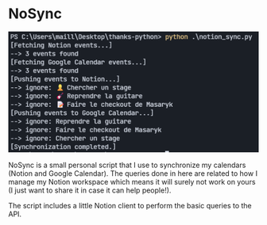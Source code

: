# NoSync

![](screenshot.png)

NoSync is a small personal script that I use to synchronize my calendars (Notion and Google Calendar). The queries done in here are related to how I manage my Notion workspace which means it will surely not work on yours (I just want to share it in case it can help people!).

The script includes a little Notion client to perform the basic queries to the API.


